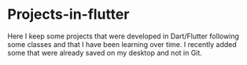# Projects-in-flutter

Here I keep some projects that were developed in Dart/Flutter following some classes and that I have been learning over time.
I recently added some that were already saved on my desktop and not in Git. 
